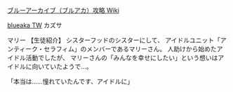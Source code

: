 
[ブルーアーカイブ（ブルアカ）攻略 Wiki](https://bluearchive.wikiru.jp/?%E2%98%853) 

[blueaka TW](https://forum.nexon.com/bluearchiveTW/main)
カズサ


マリー
【生徒紹介】
シスターフッドのシスターにして、
アイドルユニット「アンティーク・セラフィム」のメンバーであるマリーさん。
人助けから始めたアイドル活動でしたが、
マリーさんの「みんなを幸せにしたい」という想いはアイドルに向いていたようで…。

「本当は……憧れていたんです、アイドルに」           